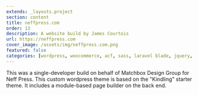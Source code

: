 ```yaml
---
extends: _layouts.project
section: content
title: neffpress.com
order: 13
description: A website build by James Courtois
url: https://neffpress.com
cover_image: /assets/img/neffpress.com.png
featured: false
categories: [wordpress, woocommerce, acf, sass, laravel blade, jquery, nodejs]
---
```


This was a single-developer build on behalf of Matchbox Design Group for Neff Press. This custom wordpress theme is based on the "Kindling" starter theme. It includes a module-based page builder on the back end. 
